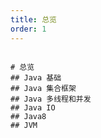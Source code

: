 ```yaml
---
title: 总览
order: 1
---
```


```markmap

# 总览
## Java 基础
## Java 集合框架
## Java 多线程和并发
## Java IO
## Java8
## JVM
```

